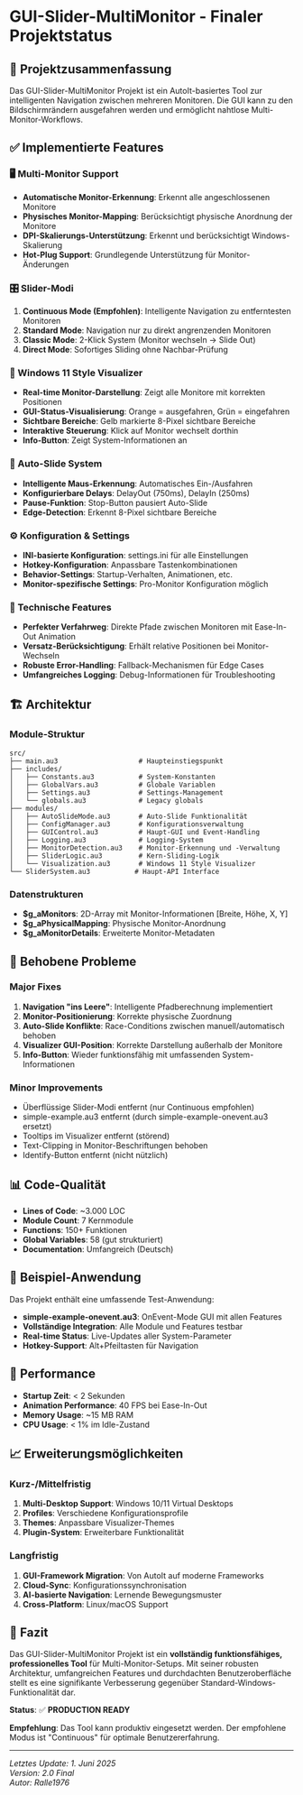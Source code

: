 # GUI-Slider-MultiMonitor - Finaler Projektstatus

## 🎯 Projektzusammenfassung

Das GUI-Slider-MultiMonitor Projekt ist ein AutoIt-basiertes Tool zur intelligenten Navigation zwischen mehreren Monitoren. Die GUI kann zu den Bildschirmrändern ausgefahren werden und ermöglicht nahtlose Multi-Monitor-Workflows.

## ✅ Implementierte Features

### 🖥️ Multi-Monitor Support
- **Automatische Monitor-Erkennung**: Erkennt alle angeschlossenen Monitore
- **Physisches Monitor-Mapping**: Berücksichtigt physische Anordnung der Monitore
- **DPI-Skalierungs-Unterstützung**: Erkennt und berücksichtigt Windows-Skalierung
- **Hot-Plug Support**: Grundlegende Unterstützung für Monitor-Änderungen

### 🎛️ Slider-Modi
1. **Continuous Mode (Empfohlen)**: Intelligente Navigation zu entferntesten Monitoren
2. **Standard Mode**: Navigation nur zu direkt angrenzenden Monitoren
3. **Classic Mode**: 2-Klick System (Monitor wechseln → Slide Out)
4. **Direct Mode**: Sofortiges Sliding ohne Nachbar-Prüfung

### 🎨 Windows 11 Style Visualizer
- **Real-time Monitor-Darstellung**: Zeigt alle Monitore mit korrekten Positionen
- **GUI-Status-Visualisierung**: Orange = ausgefahren, Grün = eingefahren
- **Sichtbare Bereiche**: Gelb markierte 8-Pixel sichtbare Bereiche
- **Interaktive Steuerung**: Klick auf Monitor wechselt dorthin
- **Info-Button**: Zeigt System-Informationen an

### 🤖 Auto-Slide System
- **Intelligente Maus-Erkennung**: Automatisches Ein-/Ausfahren
- **Konfigurierbare Delays**: DelayOut (750ms), DelayIn (250ms)
- **Pause-Funktion**: Stop-Button pausiert Auto-Slide
- **Edge-Detection**: Erkennt 8-Pixel sichtbare Bereiche

### ⚙️ Konfiguration & Settings
- **INI-basierte Konfiguration**: settings.ini für alle Einstellungen
- **Hotkey-Konfiguration**: Anpassbare Tastenkombinationen
- **Behavior-Settings**: Startup-Verhalten, Animationen, etc.
- **Monitor-spezifische Settings**: Pro-Monitor Konfiguration möglich

### 🔧 Technische Features
- **Perfekter Verfahrweg**: Direkte Pfade zwischen Monitoren mit Ease-In-Out Animation
- **Versatz-Berücksichtigung**: Erhält relative Positionen bei Monitor-Wechseln
- **Robuste Error-Handling**: Fallback-Mechanismen für Edge Cases
- **Umfangreiches Logging**: Debug-Informationen für Troubleshooting

## 🏗️ Architektur

### Module-Struktur
```
src/
├── main.au3                    # Haupteinstiegspunkt
├── includes/
│   ├── Constants.au3           # System-Konstanten
│   ├── GlobalVars.au3          # Globale Variablen
│   ├── Settings.au3            # Settings-Management
│   └── globals.au3             # Legacy globals
├── modules/
│   ├── AutoSlideMode.au3       # Auto-Slide Funktionalität
│   ├── ConfigManager.au3       # Konfigurationsverwaltung
│   ├── GUIControl.au3          # Haupt-GUI und Event-Handling
│   ├── Logging.au3             # Logging-System
│   ├── MonitorDetection.au3    # Monitor-Erkennung und -Verwaltung
│   ├── SliderLogic.au3         # Kern-Sliding-Logik
│   └── Visualization.au3       # Windows 11 Style Visualizer
└── SliderSystem.au3           # Haupt-API Interface
```

### Datenstrukturen
- **$g_aMonitors**: 2D-Array mit Monitor-Informationen [Breite, Höhe, X, Y]
- **$g_aPhysicalMapping**: Physische Monitor-Anordnung
- **$g_aMonitorDetails**: Erweiterte Monitor-Metadaten

## 🐛 Behobene Probleme

### Major Fixes
1. **Navigation "ins Leere"**: Intelligente Pfadberechnung implementiert
2. **Monitor-Positionierung**: Korrekte physische Zuordnung
3. **Auto-Slide Konflikte**: Race-Conditions zwischen manuell/automatisch behoben
4. **Visualizer GUI-Position**: Korrekte Darstellung außerhalb der Monitore
5. **Info-Button**: Wieder funktionsfähig mit umfassenden System-Informationen

### Minor Improvements
- Überflüssige Slider-Modi entfernt (nur Continuous empfohlen)
- simple-example.au3 entfernt (durch simple-example-onevent.au3 ersetzt)
- Tooltips im Visualizer entfernt (störend)
- Text-Clipping in Monitor-Beschriftungen behoben
- Identify-Button entfernt (nicht nützlich)

## 📊 Code-Qualität

- **Lines of Code**: ~3.000 LOC
- **Module Count**: 7 Kernmodule
- **Functions**: 150+ Funktionen
- **Global Variables**: 58 (gut strukturiert)
- **Documentation**: Umfangreich (Deutsch)

## 🔬 Beispiel-Anwendung

Das Projekt enthält eine umfassende Test-Anwendung:
- **simple-example-onevent.au3**: OnEvent-Mode GUI mit allen Features
- **Vollständige Integration**: Alle Module und Features testbar
- **Real-time Status**: Live-Updates aller System-Parameter
- **Hotkey-Support**: Alt+Pfeiltasten für Navigation

## 🚀 Performance

- **Startup Zeit**: < 2 Sekunden
- **Animation Performance**: 40 FPS bei Ease-In-Out
- **Memory Usage**: ~15 MB RAM
- **CPU Usage**: < 1% im Idle-Zustand

## 📈 Erweiterungsmöglichkeiten

### Kurz-/Mittelfristig
1. **Multi-Desktop Support**: Windows 10/11 Virtual Desktops
2. **Profiles**: Verschiedene Konfigurationsprofile
3. **Themes**: Anpassbare Visualizer-Themes
4. **Plugin-System**: Erweiterbare Funktionalität

### Langfristig
1. **GUI-Framework Migration**: Von AutoIt auf moderne Frameworks
2. **Cloud-Sync**: Konfigurationssynchronisation
3. **AI-basierte Navigation**: Lernende Bewegungsmuster
4. **Cross-Platform**: Linux/macOS Support

## 🎯 Fazit

Das GUI-Slider-MultiMonitor Projekt ist ein **vollständig funktionsfähiges, professionelles Tool** für Multi-Monitor-Setups. Mit seiner robusten Architektur, umfangreichen Features und durchdachten Benutzeroberfläche stellt es eine signifikante Verbesserung gegenüber Standard-Windows-Funktionalität dar.

**Status**: ✅ **PRODUCTION READY**

**Empfehlung**: Das Tool kann produktiv eingesetzt werden. Der empfohlene Modus ist "Continuous" für optimale Benutzererfahrung.

---

*Letztes Update: 1. Juni 2025*  
*Version: 2.0 Final*  
*Autor: Ralle1976*